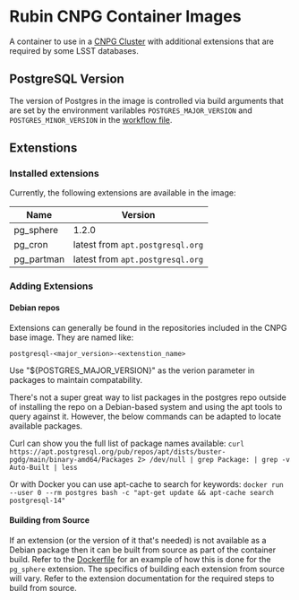 # Rubin CNPG Container Images

A container to use in a 
[CNPG Cluster](https://cloudnative-pg.io/documentation/current/api_reference/#cluster) 
with additional extensions that are required by some LSST databases.

## PostgreSQL Version

The version of Postgres in the image is controlled via build arguments that are set 
by the environment varilables `POSTGRES_MAJOR_VERSION` and `POSTGRES_MINOR_VERSION` 
in the [workflow file](./.github/workflows/build-push.yaml).

## Extenstions

### Installed extensions
Currently, the following extensions are available in the image:

| Name | Version |
|---|---|
| pg_sphere | 1.2.0 |
| pg_cron | latest from `apt.postgresql.org` |
| pg_partman | latest from `apt.postgresql.org` |

### Adding Extensions

#### Debian repos

Extensions can generally be found in the repositories included in the CNPG base image.
They are named like:

`postgresql-<major_version>-<extenstion_name>`

Use "${POSTGRES_MAJOR_VERSION}" as the verion parameter in packages to maintain
compatability.

There's not a super great way to list packages in the postgres repo outside of
installing the repo on a Debian-based system and using the apt tools to query
against it. However, the below commands can be adapted to locate available
packages. 

Curl can show you the full list of package names available:
`curl https://apt.postgresql.org/pub/repos/apt/dists/buster-pgdg/main/binary-amd64/Packages 2> /dev/null | grep Package: | grep -v Auto-Built | less`

Or with Docker you can use apt-cache to search for keywords:
`docker run --user 0 --rm postgres bash -c "apt-get update && apt-cache search postgresql-14"`

#### Building from Source

If an extension (or the version of it that's needed) is not available as a Debian package
then it can be built from source as part of the container build. Refer to the [Dockerfile](./Dockerfile)
for an example of how this is done for the `pg_sphere` extension. The specifics of building
each extension from source will vary. Refer to the extension documentation for the required steps
to build from source.
